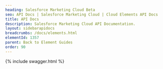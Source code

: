 ```yaml
---
heading: Salesforce Marketing Cloud Beta
seo: API Docs | Salesforce Marketing Cloud | Cloud Elements API Docs
title: API Docs
description: Salesforce Marketing Cloud API Documentation.
layout: sidebarapidocs
breadcrumbs: /docs/elements.html
elementId: 1357
parent: Back to Element Guides
order: 90
---
```


{% include swagger.html %}
